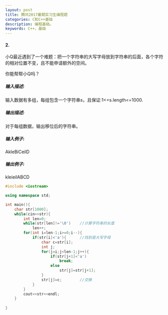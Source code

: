 ```yaml
---
layout: post
title: 腾讯2017暑期实习生编程题
categories: C和C++基础
description: 编程基础。
keywords: C++，基础
---
```


#### 2.

小Q最近遇到了一个难题：把一个字符串的大写字母放到字符串的后面，各个字符的相对位置不变，且不能申请额外的空间。

你能帮帮小Q吗？

##### 输入描述:

输入数据有多组，每组包含一个字符串s，且保证:1<=s.length<=1000.
  
##### 输出描述:

对于每组数据，输出移位后的字符串。

##### 输入例子:

AkleBiCeilD

##### 输出例子:

kleieilABCD



```cpp
#include <iostream>

using namespace std;

int main(){
	char str[1000];
	while(cin>>str){
		int len=0;
		while(str[len]!='\0')    //计算字符串的长度
			len++;
		for(int i=len-1;i>=0;i--){
			if(str[i]<'a'){      //找到是大写字母
				char c=str[i];
				int j;
				for(j=i;j<len-1;j++){
					if(str[j+1]<'a')
						break;
					else
						str[j]=str[j+1];
				}
				str[j]=c;        //交换
			}
		}
		cout<<str<<endl;
	}
	
}
```